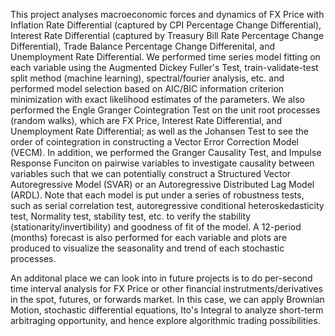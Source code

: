 This project analyses macroeconomic forces and dynamics of FX Price with Inflation Rate Differential (captured by CPI Percentage Change Differential), 
Interest Rate Differential (captured by Treasury Bill Rate Percentage Change Differential), Trade Balance Percentage Change Differenital, and Unemployment Rate Differential. 
We performed time series model fitting on each variable using the Augmented Dickey Fuller's Test, train-validate-test split method (machine learning), spectral/fourier analysis,
etc. and performed model selection based on AIC/BIC information criterion minimization with exact likelihood estimates of the parameters.
We also performed the Engle Granger Cointegration Test on the unit root processes (random walks), which are FX Price, Interest Rate Differential, and Unemployment Rate Differential; 
as well as the Johansen Test to see the order of cointegration in constructing a Vector Error Correction Model (VECM). In addition, we performed the Granger Causality Test, 
and Impulse Response Funciton on pairwise variables to investigate causality between variables such that we can potentially construct a Structured Vector Autoregressive Model (SVAR) or an 
Autoregressive Distributed Lag Model (ARDL). Note that each model is put under a series of robustness tests, such as serial correlation test, autoregressive conditional heteroskedasticity test, 
Normality test, stability test, etc. to verify the stability (stationarity/invertibility) and goodness of fit of the model. A 12-period (months) forecast is also performed for each variable and 
plots are produced to visualize the seasonality and trend of each stochastic processes.

An additonal place we can look into in future projects is to do per-second time interval analysis for FX Price or other financial instrutments/derivatives in the spot, futures, or forwards market. In 
this case, we can apply Brownian Motion, stochastic differential equations, Ito's Integral to analyze short-term arbitraging opportunity, and hence explore algorithmic trading possibilities.
